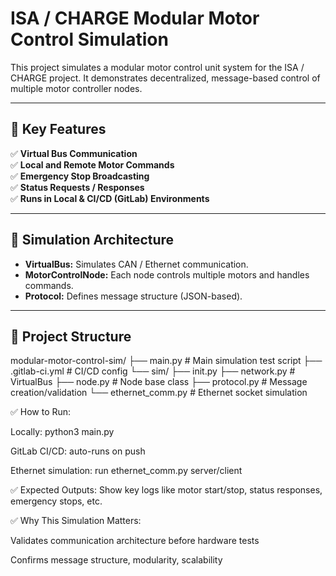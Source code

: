 # ISA / CHARGE Modular Motor Control Simulation

This project simulates a modular motor control unit system for the ISA / CHARGE project. It demonstrates decentralized, message-based control of multiple motor controller nodes.

---

## 🚀 Key Features

✅ **Virtual Bus Communication**  
✅ **Local and Remote Motor Commands**  
✅ **Emergency Stop Broadcasting**  
✅ **Status Requests / Responses**  
✅ **Runs in Local & CI/CD (GitLab) Environments**

---

## 🔧 Simulation Architecture

- **VirtualBus:** Simulates CAN / Ethernet communication.
- **MotorControlNode:** Each node controls multiple motors and handles commands.
- **Protocol:** Defines message structure (JSON-based).

---

## 📂 Project Structure
modular-motor-control-sim/
├── main.py # Main simulation test script
├── .gitlab-ci.yml # CI/CD config
└── sim/
├── init.py
├── network.py # VirtualBus
├── node.py # Node base class
├── protocol.py # Message creation/validation
└── ethernet_comm.py # Ethernet socket simulation 

✅ How to Run:

Locally: python3 main.py

GitLab CI/CD: auto-runs on push

Ethernet simulation: run ethernet_comm.py server/client

✅ Expected Outputs:
Show key logs like motor start/stop, status responses, emergency stops, etc.

✅ Why This Simulation Matters:

Validates communication architecture before hardware tests

Confirms message structure, modularity, scalability



